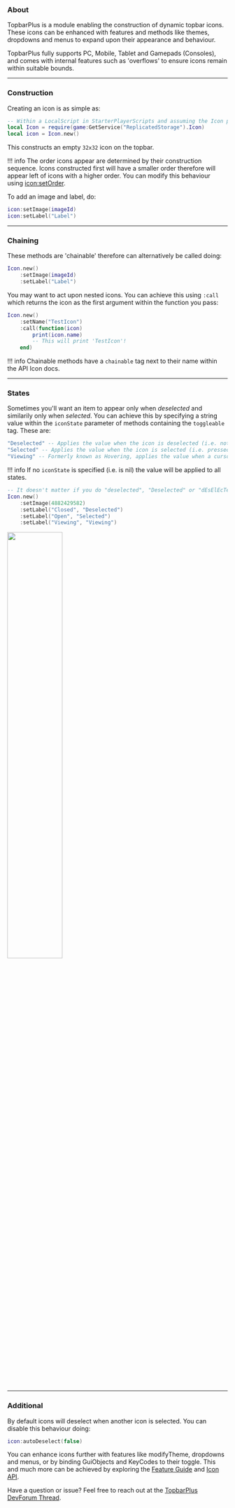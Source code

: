 [icon:setOrder]: https://1foreverhd.github.io/TopbarPlus/api/#setorder
[Feature Guide]: https://1foreverhd.github.io/TopbarPlus/features
[Icon API]: https://1foreverhd.github.io/TopbarPlus/api
[TopbarPlus DevForum Thread]: https://devforum.roblox.com/t/topbarplus/1017485

### About
TopbarPlus is a module enabling the construction of dynamic topbar icons. These icons can be enhanced with features and methods like themes, dropdowns and menus to expand upon their appearance and behaviour.

TopbarPlus fully supports PC, Mobile, Tablet and Gamepads (Consoles), and comes with internal features such as 'overflows' to ensure icons remain within suitable bounds.

----------

### Construction
Creating an icon is as simple as:

``` lua
-- Within a LocalScript in StarterPlayerScripts and assuming the Icon package is placed in ReplicatedStorage
local Icon = require(game:GetService("ReplicatedStorage").Icon)
local icon = Icon.new()
```

This constructs an empty ``32x32`` icon on the topbar.

!!! info
    The order icons appear are determined by their construction sequence. Icons constructed first will have a smaller order therefore will appear left of icons with a higher order. You can modify this behaviour using [icon:setOrder].

To add an image and label, do:
```lua
icon:setImage(imageId)
icon:setLabel("Label")
```

----------

### Chaining
These methods are 'chainable' therefore can alternatively be called doing:
```lua
Icon.new()
    :setImage(imageId)
    :setLabel("Label")
```

You may want to act upon nested icons. You can achieve this using ``:call``
which returns the icon as the first argument within the function you pass:
```lua
Icon.new()
    :setName("TestIcon")
    :call(function(icon)
        print(icon.name)
        -- This will print 'TestIcon'!
    end)
```

!!! info
    Chainable methods have a ``chainable`` tag next to their name within the API Icon docs.

----------

### States
Sometimes you'll want an item to appear only when *deselected* and similarily only when *selected*. You can achieve this by specifying a string value within the ``iconState`` parameter of methods containing the ``toggleable`` tag. These are:

```lua
"Deselected" -- Applies the value when the icon is deselected (i.e. not pressed)
"Selected" -- Applies the value when the icon is selected (i.e. pressed)
"Viewing" -- Formerly known as Hovering, applies the value when a cursor is hovering above, a controller highlighting, or touchpad (mobile) long-pressing (but before releasing) an icon
```

!!! info
    If no ``iconState`` is specified (i.e. is nil) the value will be applied to all states.

```lua
-- It doesn't matter if you do "deselected", "Deselected" or "dEsElEcTeD"; iconStates are not case sensitive
Icon.new()
	:setImage(4882429582)
	:setLabel("Closed", "Deselected")
	:setLabel("Open", "Selected")
	:setLabel("Viewing", "Viewing")
```

<a><img src="https://i.imgur.com/0QrDmi6.gif" width="50%"/></a>

----------

### Additional
By default icons will deselect when another icon is selected. You can disable this behaviour doing:
```lua
icon:autoDeselect(false)
```

You can enhance icons further with features like modifyTheme, dropdowns and menus, or by binding GuiObjects and KeyCodes to their toggle. This and much more can be achieved by exploring the [Feature Guide] and [Icon API].

Have a question or issue? Feel free to reach out at the [TopbarPlus DevForum Thread].